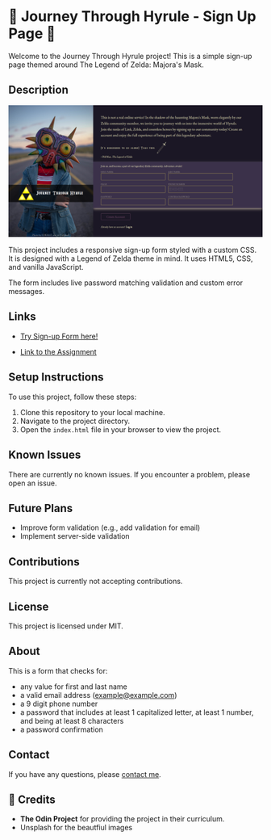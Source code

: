 # :bow_and_arrow: Journey Through Hyrule - Sign Up Page :bow_and_arrow:

Welcome to the Journey Through Hyrule project! This is a simple sign-up page themed around The Legend of Zelda: Majora's Mask.

## Description

![sign-up page](images/example-screenshot.png)

This project includes a responsive sign-up form styled with a custom CSS. It is designed with a Legend of Zelda theme in mind. It uses HTML5, CSS, and vanilla JavaScript. 

The form includes live password matching validation and custom error messages.

## Links
- [Try Sign-up Form here!](https://zman64.github.io/sign_up_form/)

- [Link to the Assignment](https://www.theodinproject.com/paths/full-stack-javascript/courses/intermediate-html-and-css/lessons/sign-up-form)

## Setup Instructions

To use this project, follow these steps:

1. Clone this repository to your local machine.
2. Navigate to the project directory.
3. Open the `index.html` file in your browser to view the project.

## Known Issues

There are currently no known issues. If you encounter a problem, please open an issue.

## Future Plans

- Improve form validation (e.g., add validation for email)
- Implement server-side validation

## Contributions

This project is currently not accepting contributions. 

## License

This project is licensed under MIT.

## About

This is a form that checks for:
  - any value for first and last name
  - a valid email address (example@example.com)
  - a 9 digit phone number
  - a password that includes at least 1 capitalized letter, at least 1 number, and being at least 8 characters
  - a password confirmation

## Contact

If you have any questions, please [contact me](mailto:zkahlig64@gmail.com).

## :pray: Credits

- **The Odin Project** for providing the project in their curriculum.
- Unsplash for the beautfiul images






